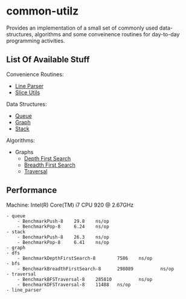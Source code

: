 common-utilz
============
Provides an implementation of a small set of commonly used
data-structures, algorithms and some conveinence routines for
day-to-day programming activities.

List Of Available Stuff
-----------------------
Convenience Routines:
  - [Line Parser](http://godoc.org/github.com/anupamk/common-utilz/line_parser)
  - [Slice Utils](http://godoc.org/github.com/anupamk/common-utilz/slice_utils)

Data Structures:
  - [Queue](http://godoc.org/github.com/anupamk/common-utilz/queue)
  - [Graph](http://godoc.org/github.com/anupamk/common-utilz/graph)
  - [Stack](http://godoc.org/github.com/anupamk/common-utilz/stack)

Algorithms:
  - Graphs
      - [Depth First Search](http://godoc.org/github.com/anupamk/common-utilz/graph/dfs)
      - [Breadth First Search](http://godoc.org/github.com/anupamk/common-utilz/graph/bfs)
      - [Traversal](http://godoc.org/github.com/anupamk/common-utilz/graph/traversal)

Performance
-----------
Machine: Intel(R) Core(TM) i7 CPU 920  @ 2.67GHz

```
- queue
    - BenchmarkPush-8    29.8    ns/op
    - BenchmarkPop-8     6.24    ns/op
- stack
    - BenchmarkPush-8    26.3    ns/op
    - BenchmarkPop-8     6.41    ns/op
- graph
- dfs
    - BenchmarkDepthFirstSearch-8        7586    ns/op
- bfs
    - BenchmarkBreadthFirstSearch-8      298089          ns/op
- traversal
    - BenchmarkBFSTraversal-8    285810          ns/op
    - BenchmarkDFSTraversal-8    11488   ns/op
- line_parser
```
